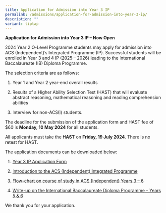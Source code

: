 ```yaml
---
title: Application for Admission into Year 3 IP
permalink: /admissions/application-for-admission-into-year-3-ip/
description: ""
variant: tiptap
---
```

<p><strong>Application for Admission into Year 3 IP – Now Open</strong>&nbsp;</p>
<p>2024 Year 2 O-Level Programme students may apply for admission into ACS
(Independent)’s Integrated Programme (IP). Successful students will be
enrolled in Year 3 and 4 IP (2025 – 2026) leading to the International
Baccalaureate (IB) Diploma Programme.&nbsp;</p>
<p>The selection criteria are as follows:&nbsp;</p>
<ol data-tight="true" class="tight">
<li>
<p>Year 1 and Year 2 year-end overall results</p>
</li>
<li>
<p>Results of a Higher Ability Selection Test (HAST) that will evaluate abstract
reasoning, mathematical reasoning and reading comprehension abilities</p>
</li>
<li>
<p>Interview for non-ACS(I) students.&nbsp;</p>
</li>
</ol>
<p>The deadline for the submission of the application form and HAST fee of
$60 is <strong>Monday, 10 May 2024</strong> for all students.&nbsp;</p>
<p>All applicants must take the <strong>HAST</strong> on <strong>Friday, 19 July 2024</strong>.
There is no retest for HAST.&nbsp;&nbsp;&nbsp;&nbsp;</p>
<p>The application documents can be downloaded below:&nbsp;</p>
<ol data-tight="true" class="tight">
<li>
<p><a href="/files/Admissions/Year 3 Admission/Year_3_IP_Application_Form__AY_2025__2024.pdf" rel="noopener noreferrer nofollow" target="_blank">Year 3 IP Application Form</a>
</p>
</li>
<li>
<p><a href="/files/Admissions/Year 3 Admission/Introduction_to_Integrated_Programme.pdf" rel="noopener noreferrer nofollow" target="_blank">Introduction to the ACS (Independent) Integrated Programme</a>
</p>
</li>
<li>
<p><a href="/files/Admissions/Year 3 Admission/Year_3_IP_Flow_Chart.pdf" rel="noopener noreferrer nofollow" target="_blank">Flow-chart on course of study in ACS (Independent) Years 3 – 6</a>
</p>
</li>
<li>
<p><a href="/files/Admissions/Year 3 Admission/January_2024_IBDP_Write_up_and_Subjects_Offered.pdf" rel="noopener noreferrer nofollow" target="_blank">Write-up on the International Baccalaureate Diploma Programme – Years 5 &amp; 6</a>
</p>
</li>
</ol>
<p>We thank you for your application.</p>